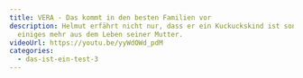 ```yaml
---
title: VERA - Das kommt in den besten Familien vor
description: Helmut erfährt nicht nur, dass er ein Kuckuckskind ist sondern noch
  einiges mehr aus dem Leben seiner Mutter.
videoUrl: https://youtu.be/yyWdOWd_pdM
categories:
  - das-ist-ein-test-3
---
```


